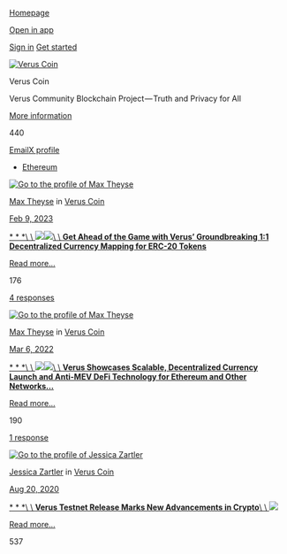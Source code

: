 [Homepage](https://medium.com/)

[Open in app](https://rsci.app.link/?%24canonical_url=https%3A%2F%2Fmedium.com/veruscoin%3F~feature=LoMobileNavBar&~channel=ShowCollectionHome&~stage=m2)

[Sign in](https://medium.com/m/signin?redirect=https%3A%2F%2Fmedium.com%2Fveruscoin%2Ftagged%2Fethereum&source=--------------------------nav_reg&operation=login) [Get started](https://medium.com/m/signin?redirect=https%3A%2F%2Fmedium.com%2Fveruscoin%2Ftagged%2Fethereum&source=--------------------------nav_reg&operation=register)

[![Verus Coin](https://cdn-images-1.medium.com/fit/c/72/72/1*icQiqanl8-WwUHzWxLgNkg.png)](https://medium.com/veruscoin "Go to Verus Coin")

Verus Coin

Verus Community Blockchain Project — Truth and Privacy for All

[More information](https://medium.com/veruscoin/about)

440

[Email](mailto:mike@veruscoin.io "Email")[X profile](https://twitter.com/VerusCoin "X profile")

- [Ethereum](https://medium.com/tag/ethereum)

[![Go to the profile of Max Theyse](https://cdn-images-1.medium.com/fit/c/72/72/2*wB0L_50mdCxD-Vg8_OvUwQ.png)](https://medium.com/@meyse)

[Max Theyse](https://medium.com/@meyse?source=---------0-----------------------) in [Verus Coin](https://medium.com/veruscoin?source=---------0-----------------------)

[Feb 9, 2023](https://medium.com/veruscoin/get-ahead-of-the-game-with-verus-groundbreaking-1-1-decentralized-currency-mapping-for-erc-20-cc23584a7037?source=---------0-----------------------)

[* * *\\
\\
![](https://cdn-images-1.medium.com/freeze/fit/t/60/18/1*EYSL6whomrDqqoZdz-41Gg.png?q=20)![](https://cdn-images-1.medium.com/fit/t/1600/480/1*EYSL6whomrDqqoZdz-41Gg.png)\\
\\
**Get Ahead of the Game with Verus’ Groundbreaking 1:1 Decentralized Currency Mapping for ERC-20 Tokens**](https://medium.com/veruscoin/get-ahead-of-the-game-with-verus-groundbreaking-1-1-decentralized-currency-mapping-for-erc-20-cc23584a7037?source=---------0-----------------------)

[Read more…](https://medium.com/veruscoin/get-ahead-of-the-game-with-verus-groundbreaking-1-1-decentralized-currency-mapping-for-erc-20-cc23584a7037?source=---------0-----------------------)

176

[4 responses](https://medium.com/veruscoin/get-ahead-of-the-game-with-verus-groundbreaking-1-1-decentralized-currency-mapping-for-erc-20-cc23584a7037?source=---------0-----------------------#--responses)

[![Go to the profile of Max Theyse](https://cdn-images-1.medium.com/fit/c/72/72/2*wB0L_50mdCxD-Vg8_OvUwQ.png)](https://medium.com/@meyse)

[Max Theyse](https://medium.com/@meyse?source=---------1-----------------------) in [Verus Coin](https://medium.com/veruscoin?source=---------1-----------------------)

[Mar 6, 2022](https://medium.com/veruscoin/verus-showcases-scalable-decentralized-currency-launch-and-anti-mev-defi-technology-for-ethereum-96c165e94c1?source=---------1-----------------------)

[* * *\\
\\
![](https://cdn-images-1.medium.com/freeze/fit/t/60/18/1*u8qN0RLOLBvaO3PFcTqxBw.png?q=20)![](https://cdn-images-1.medium.com/fit/t/1600/480/1*u8qN0RLOLBvaO3PFcTqxBw.png)\\
\\
**Verus Showcases Scalable, Decentralized Currency Launch and Anti-MEV DeFi Technology for Ethereum and Other Networks…**](https://medium.com/veruscoin/verus-showcases-scalable-decentralized-currency-launch-and-anti-mev-defi-technology-for-ethereum-96c165e94c1?source=---------1-----------------------)

[Read more…](https://medium.com/veruscoin/verus-showcases-scalable-decentralized-currency-launch-and-anti-mev-defi-technology-for-ethereum-96c165e94c1?source=---------1-----------------------)

190

[1 response](https://medium.com/veruscoin/verus-showcases-scalable-decentralized-currency-launch-and-anti-mev-defi-technology-for-ethereum-96c165e94c1?source=---------1-----------------------#--responses)

[![Go to the profile of Jessica Zartler](https://cdn-images-1.medium.com/fit/c/72/72/1*bj-DgKrBm8MNIaKnrlpUbg.jpeg)](https://medium.com/@jessicazartler)

[Jessica Zartler](https://medium.com/@jessicazartler?source=---------2-----------------------) in [Verus Coin](https://medium.com/veruscoin?source=---------2-----------------------)

[Aug 20, 2020](https://medium.com/veruscoin/verus-testnet-release-marks-new-advancements-in-crypto-2701bf3e7c3?source=---------2-----------------------)

[* * *\\
\\
**Verus Testnet Release Marks New Advancements in Crypto**\\
\\
![](https://cdn-images-1.medium.com/max/1200/0*wll9YydhHwcKjzud)](https://medium.com/veruscoin/verus-testnet-release-marks-new-advancements-in-crypto-2701bf3e7c3?source=---------2-----------------------)

[Read more…](https://medium.com/veruscoin/verus-testnet-release-marks-new-advancements-in-crypto-2701bf3e7c3?source=---------2-----------------------)

537